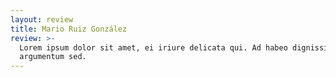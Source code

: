 ```yaml
---
layout: review
title: Mario Ruiz González
review: >-
  Lorem ipsum dolor sit amet, ei iriure delicata qui. Ad habeo dignissim
  argumentum sed.
---
```


